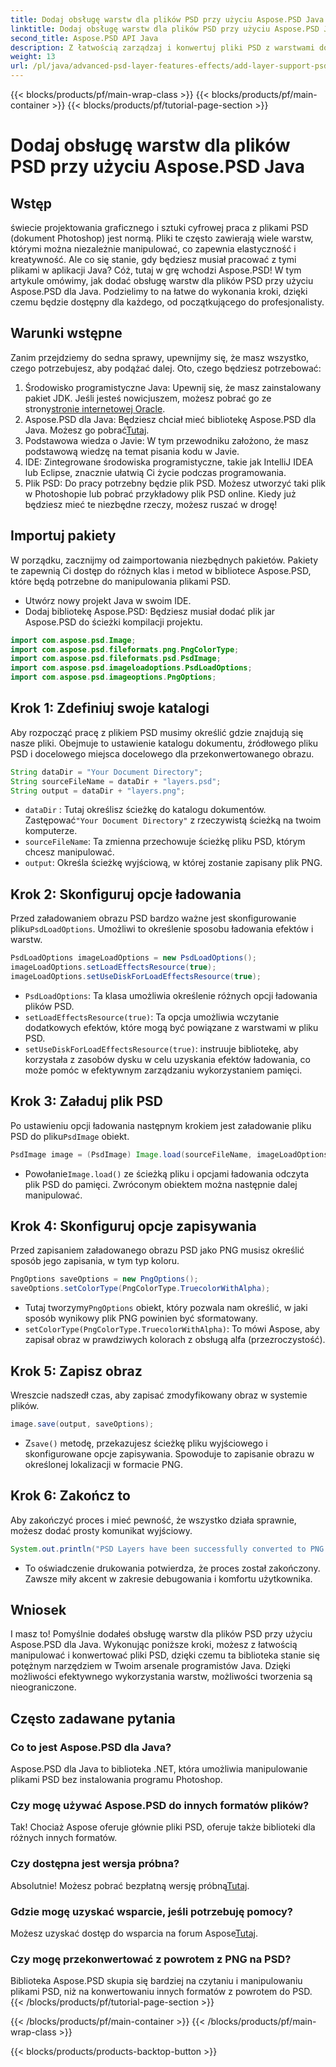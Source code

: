 ```yaml
---
title: Dodaj obsługę warstw dla plików PSD przy użyciu Aspose.PSD Java
linktitle: Dodaj obsługę warstw dla plików PSD przy użyciu Aspose.PSD Java
second_title: Aspose.PSD API Java
description: Z łatwością zarządzaj i konwertuj pliki PSD z warstwami do formatu PNG za pomocą Aspose.PSD dla Java! Idealny dla programistów potrzebujących manipulacji grafiką.
weight: 13
url: /pl/java/advanced-psd-layer-features-effects/add-layer-support-psd-files/
---
```


{{< blocks/products/pf/main-wrap-class >}}
{{< blocks/products/pf/main-container >}}
{{< blocks/products/pf/tutorial-page-section >}}

# Dodaj obsługę warstw dla plików PSD przy użyciu Aspose.PSD Java

## Wstęp
świecie projektowania graficznego i sztuki cyfrowej praca z plikami PSD (dokument Photoshop) jest normą. Pliki te często zawierają wiele warstw, którymi można niezależnie manipulować, co zapewnia elastyczność i kreatywność. Ale co się stanie, gdy będziesz musiał pracować z tymi plikami w aplikacji Java? Cóż, tutaj w grę wchodzi Aspose.PSD! W tym artykule omówimy, jak dodać obsługę warstw dla plików PSD przy użyciu Aspose.PSD dla Java. Podzielimy to na łatwe do wykonania kroki, dzięki czemu będzie dostępny dla każdego, od początkującego do profesjonalisty.
## Warunki wstępne
Zanim przejdziemy do sedna sprawy, upewnijmy się, że masz wszystko, czego potrzebujesz, aby podążać dalej. Oto, czego będziesz potrzebować:
1.  Środowisko programistyczne Java: Upewnij się, że masz zainstalowany pakiet JDK. Jeśli jesteś nowicjuszem, możesz pobrać go ze strony[stronie internetowej Oracle](https://www.oracle.com/java/technologies/javase-jdk11-downloads.html).
2.  Aspose.PSD dla Java: Będziesz chciał mieć bibliotekę Aspose.PSD dla Java. Możesz go pobrać[Tutaj](https://releases.aspose.com/psd/java/).
3. Podstawowa wiedza o Javie: W tym przewodniku założono, że masz podstawową wiedzę na temat pisania kodu w Javie.
4. IDE: Zintegrowane środowiska programistyczne, takie jak IntelliJ IDEA lub Eclipse, znacznie ułatwią Ci życie podczas programowania.
5. Plik PSD: Do pracy potrzebny będzie plik PSD. Możesz utworzyć taki plik w Photoshopie lub pobrać przykładowy plik PSD online.
Kiedy już będziesz mieć te niezbędne rzeczy, możesz ruszać w drogę!
## Importuj pakiety
W porządku, zacznijmy od zaimportowania niezbędnych pakietów. Pakiety te zapewnią Ci dostęp do różnych klas i metod w bibliotece Aspose.PSD, które będą potrzebne do manipulowania plikami PSD.

- Utwórz nowy projekt Java w swoim IDE.
- Dodaj bibliotekę Aspose.PSD: Będziesz musiał dodać plik jar Aspose.PSD do ścieżki kompilacji projektu.
```java
import com.aspose.psd.Image;
import com.aspose.psd.fileformats.png.PngColorType;
import com.aspose.psd.fileformats.psd.PsdImage;
import com.aspose.psd.imageloadoptions.PsdLoadOptions;
import com.aspose.psd.imageoptions.PngOptions;
```
## Krok 1: Zdefiniuj swoje katalogi
Aby rozpocząć pracę z plikiem PSD musimy określić gdzie znajdują się nasze pliki. Obejmuje to ustawienie katalogu dokumentu, źródłowego pliku PSD i docelowego miejsca docelowego dla przekonwertowanego obrazu.

```java
String dataDir = "Your Document Directory";
String sourceFileName = dataDir + "layers.psd";
String output = dataDir + "layers.png";
```

- `dataDir` : Tutaj określisz ścieżkę do katalogu dokumentów. Zastępować`"Your Document Directory"` z rzeczywistą ścieżką na twoim komputerze.
- `sourceFileName`: Ta zmienna przechowuje ścieżkę pliku PSD, którym chcesz manipulować.
- `output`: Określa ścieżkę wyjściową, w której zostanie zapisany plik PNG.
## Krok 2: Skonfiguruj opcje ładowania
 Przed załadowaniem obrazu PSD bardzo ważne jest skonfigurowanie pliku`PsdLoadOptions`. Umożliwi to określenie sposobu ładowania efektów i warstw.

```java
PsdLoadOptions imageLoadOptions = new PsdLoadOptions();
imageLoadOptions.setLoadEffectsResource(true);
imageLoadOptions.setUseDiskForLoadEffectsResource(true);
```

- `PsdLoadOptions`: Ta klasa umożliwia określenie różnych opcji ładowania plików PSD.
- `setLoadEffectsResource(true)`: Ta opcja umożliwia wczytanie dodatkowych efektów, które mogą być powiązane z warstwami w pliku PSD.
- `setUseDiskForLoadEffectsResource(true)`: instruuje bibliotekę, aby korzystała z zasobów dysku w celu uzyskania efektów ładowania, co może pomóc w efektywnym zarządzaniu wykorzystaniem pamięci.
## Krok 3: Załaduj plik PSD
 Po ustawieniu opcji ładowania następnym krokiem jest załadowanie pliku PSD do pliku`PsdImage` obiekt.

```java
PsdImage image = (PsdImage) Image.load(sourceFileName, imageLoadOptions);
```

-  Powołanie`Image.load()` ze ścieżką pliku i opcjami ładowania odczyta plik PSD do pamięci. Zwróconym obiektem można następnie dalej manipulować.
## Krok 4: Skonfiguruj opcje zapisywania
Przed zapisaniem załadowanego obrazu PSD jako PNG musisz określić sposób jego zapisania, w tym typ koloru.

```java
PngOptions saveOptions = new PngOptions();
saveOptions.setColorType(PngColorType.TruecolorWithAlpha);
```

-  Tutaj tworzymy`PngOptions` obiekt, który pozwala nam określić, w jaki sposób wynikowy plik PNG powinien być sformatowany.
- `setColorType(PngColorType.TruecolorWithAlpha)`: To mówi Aspose, aby zapisał obraz w prawdziwych kolorach z obsługą alfa (przezroczystość).
## Krok 5: Zapisz obraz
Wreszcie nadszedł czas, aby zapisać zmodyfikowany obraz w systemie plików.

```java
image.save(output, saveOptions);
```

-  Z`save()` metodę, przekazujesz ścieżkę pliku wyjściowego i skonfigurowane opcje zapisywania. Spowoduje to zapisanie obrazu w określonej lokalizacji w formacie PNG.
## Krok 6: Zakończ to
Aby zakończyć proces i mieć pewność, że wszystko działa sprawnie, możesz dodać prosty komunikat wyjściowy.

```java
System.out.println("PSD Layers have been successfully converted to PNG!");
```

- To oświadczenie drukowania potwierdza, że proces został zakończony. Zawsze miły akcent w zakresie debugowania i komfortu użytkownika.
## Wniosek
I masz to! Pomyślnie dodałeś obsługę warstw dla plików PSD przy użyciu Aspose.PSD dla Java. Wykonując poniższe kroki, możesz z łatwością manipulować i konwertować pliki PSD, dzięki czemu ta biblioteka stanie się potężnym narzędziem w Twoim arsenale programistów Java.
Dzięki możliwości efektywnego wykorzystania warstw, możliwości tworzenia są nieograniczone.
## Często zadawane pytania
### Co to jest Aspose.PSD dla Java?
Aspose.PSD dla Java to biblioteka .NET, która umożliwia manipulowanie plikami PSD bez instalowania programu Photoshop.
### Czy mogę używać Aspose.PSD do innych formatów plików?
Tak! Chociaż Aspose oferuje głównie pliki PSD, oferuje także biblioteki dla różnych innych formatów.
### Czy dostępna jest wersja próbna?
 Absolutnie! Możesz pobrać bezpłatną wersję próbną[Tutaj](https://releases.aspose.com/).
### Gdzie mogę uzyskać wsparcie, jeśli potrzebuję pomocy?
 Możesz uzyskać dostęp do wsparcia na forum Aspose[Tutaj](https://forum.aspose.com/c/psd/34).
### Czy mogę przekonwertować z powrotem z PNG na PSD?
Biblioteka Aspose.PSD skupia się bardziej na czytaniu i manipulowaniu plikami PSD, niż na konwertowaniu innych formatów z powrotem do PSD.
{{< /blocks/products/pf/tutorial-page-section >}}

{{< /blocks/products/pf/main-container >}}
{{< /blocks/products/pf/main-wrap-class >}}

{{< blocks/products/products-backtop-button >}}
